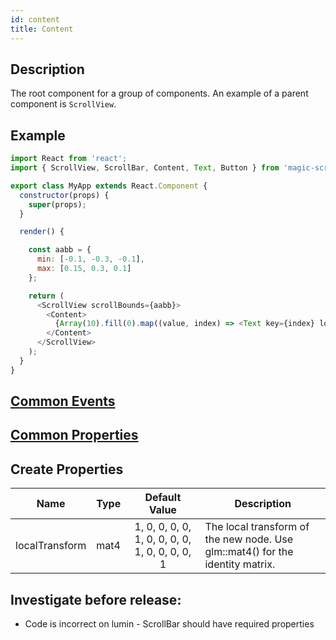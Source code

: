 ```yaml
---
id: content
title: Content
---
```


## Description

The root component for a group of components. An example of a parent component is `ScrollView`.

## Example

```javascript
import React from 'react';
import { ScrollView, ScrollBar, Content, Text, Button } from 'magic-script-components';

export class MyApp extends React.Component {
  constructor(props) {
    super(props);
  }

  render() {

    const aabb = {
      min: [-0.1, -0.3, -0.1],
      max: [0.15, 0.3, 0.1]
    };

    return (
      <ScrollView scrollBounds={aabb}>
        <Content>
          {Array(10).fill(0).map((value, index) => <Text key={index} localPosition={[0, -0.1 * index, 0]} text={`Item ${index + 1}`} textSize={0.08} />)}
        </Content>
      </ScrollView>
    );
  }
}
```

## [Common Events](../events/CommonEvents.md)

## [Common Properties](../types/Properties.md)

## Create Properties

| Name           | Type |                 Default Value                  | Description                                                                   |
| -------------- | ---- | :--------------------------------------------: | ----------------------------------------------------------------------------- |
| localTransform | mat4 | 1, 0, 0, 0, 0, 1, 0, 0, 0, 0, 1, 0, 0, 0, 0, 1 | The local transform of the new node. Use glm::mat4() for the identity matrix. |


## Investigate before release:
- Code is incorrect on lumin - ScrollBar should have required properties